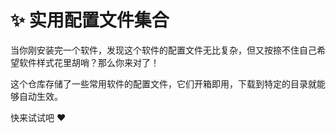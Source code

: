 # :sparkles: 实用配置文件集合

当你刚安装完一个软件，发现这个软件的配置文件无比复杂，但又按捺不住自己希望软件样式花里胡哨？那么你来对了！

这个仓库存储了一些常用软件的配置文件，它们开箱即用，下载到特定的目录就能够自动生效。

快来试试吧 :heart:
